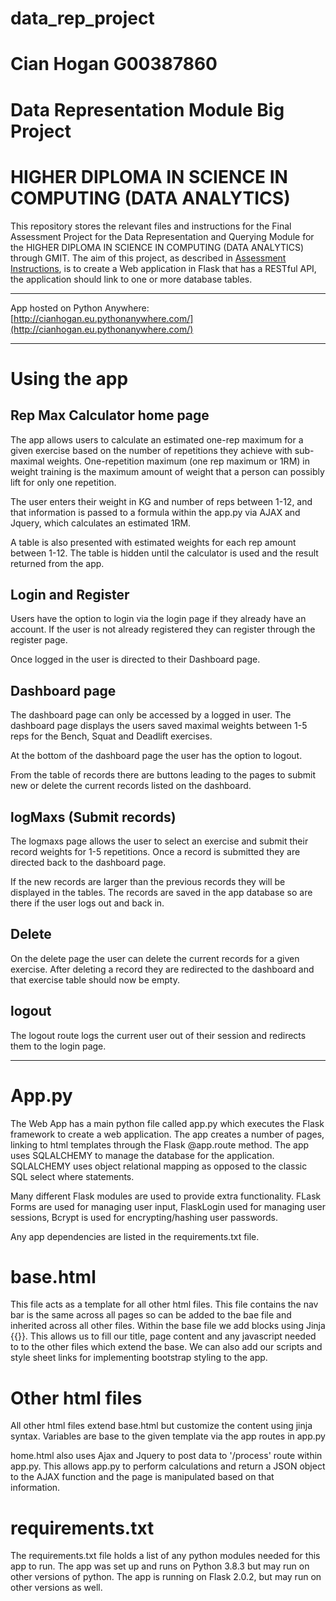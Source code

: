 # data_rep_project
# Cian Hogan G00387860
# Data Representation Module Big Project
# HIGHER DIPLOMA IN SCIENCE IN COMPUTING (DATA ANALYTICS)

This repository stores the relevant files and instructions for the Final Assessment Project for the Data Representation and Querying Module for the HIGHER DIPLOMA IN SCIENCE IN COMPUTING (DATA ANALYTICS) through GMIT.
The aim of this project, as described in [Assessment Instructions](https://learnonline.gmit.ie/pluginfile.php/457695/mod_resource/content/8/Project%20Description.pdf), is to create a Web application in Flask that has a RESTful API, the application should link to one or more database tables.
***
App hosted on Python Anywhere: [http://cianhogan.eu.pythonanywhere.com/](http://cianhogan.eu.pythonanywhere.com/)
***
# Using the app
## Rep Max Calculator home page
The app allows users to calculate an estimated one-rep maximum for a given exercise based on the number of repetitions they achieve with sub-maximal weights.
One-repetition maximum (one rep maximum or 1RM) in weight training is the maximum amount of weight that a person can possibly lift for only one repetition.

The user enters their weight in KG and number of reps between 1-12, and that information is passed to a formula within the app.py via AJAX and Jquery, which calculates an estimated 1RM.

A table is also presented with estimated weights for each rep amount between 1-12. The table is hidden until the calculator is used and the result returned from the app.

## Login and Register
Users have the option to login via the login page if they already have an account.
If the user is not already registered they can register through the register page.

Once logged in the user is directed to their Dashboard page.

## Dashboard page
The dashboard page can only be accessed by a logged in user.
The dashboard page displays the users saved maximal weights between 1-5 reps for the Bench, Squat and Deadlift exercises.

At the bottom of the dashboard page the user has the option to logout.

From the table of records there are buttons leading to the pages to submit new or delete the current records listed on the dashboard.

## logMaxs (Submit records)
The logmaxs page allows the user to select an exercise and submit their record weights for 1-5 repetitions. Once a record is submitted they are directed back to the dashboard page. 

If the new records are larger than the previous records they will be displayed in the tables. The records are saved in the app database so are there if the user logs out and back in.

## Delete
On the delete page the user can delete the current records for a given exercise. After deleting a record they are redirected to the dashboard and that exercise table should now be empty.

## logout
The logout route logs the current user out of their session and redirects them to the login page.

***
# App.py
The Web App has a main python file called app.py which executes the Flask framework to create a web application. The app creates a number of pages, linking to html templates through the Flask @app.route method.
The app uses SQLALCHEMY to manage the database for the application. SQLALCHEMY uses object relational mapping as opposed to the classic SQL select where statements.

Many different Flask modules are used to provide extra functionality. FLask Forms are used for managing user input, FlaskLogin used for managing user sessions, Bcrypt is used for encrypting/hashing user passwords.

Any app dependencies are listed in the requirements.txt file.

# base.html
This file acts as a template for all other html files.
This file contains the nav bar is the same across all pages so can be added to the bae file and inherited across all other files.
Within the base file we add blocks using Jinja {{}}. This allows us to fill our title, page content and any javascript needed to to the other files which extend the base.
We can also add our scripts and style sheet links for implementing bootstrap styling to the app.

# Other html files
All other html files extend base.html but customize the content using jinja syntax.
Variables are base to the given template via the app routes in app.py

home.html also uses Ajax and Jquery to post data to '/process' route within app.py. This allows app.py to perform calculations and return a JSON object to the AJAX function and the page is manipulated based on that information.

# requirements.txt
The requirements.txt file holds a list of any python modules needed for this app to run.
The app was set up and runs on Python 3.8.3 but may run on other versions of python.
The app is running on Flask 2.0.2, but may run on other versions as well.
